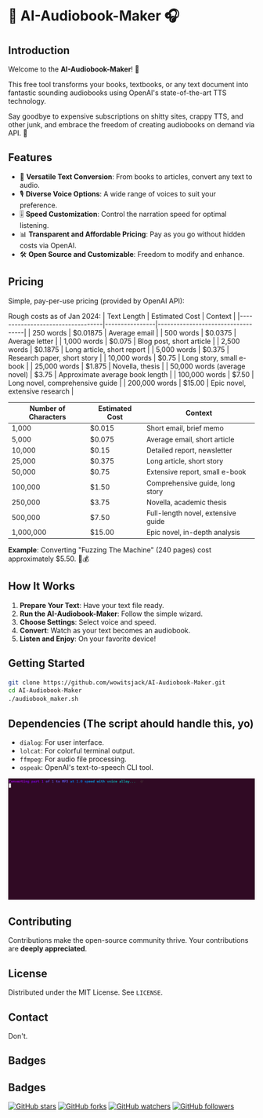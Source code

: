 
# 📖 AI-Audiobook-Maker 🎧

## Introduction
Welcome to the **AI-Audiobook-Maker**! 🚀 

This free tool transforms your books, textbooks, or any text document into fantastic sounding audiobooks using OpenAI's state-of-the-art TTS technology. 

Say goodbye to expensive subscriptions on shitty sites, crappy TTS, and other junk, and embrace the freedom of creating audiobooks on demand via API. 🌟

## Features
- 📘 **Versatile Text Conversion**: From books to articles, convert any text to audio.
- 🎙️ **Diverse Voice Options**: A wide range of voices to suit your preference.
- 🎚️ **Speed Customization**: Control the narration speed for optimal listening.
- 📊 **Transparent and Affordable Pricing**: Pay as you go without hidden costs via OpenAI.
- 🛠️ **Open Source and Customizable**: Freedom to modify and enhance.

## Pricing
Simple, pay-per-use pricing (provided by OpenAI API):

Rough costs as of Jan 2024:
| Text Length                      | Estimated Cost | Context                           |
|----------------------------------|----------------|-----------------------------------|
| 250 words                        | $0.01875       | Average email                     |
| 500 words                        | $0.0375        | Average letter                    |
| 1,000 words                      | $0.075         | Blog post, short article          |
| 2,500 words                      | $0.1875        | Long article, short report        |
| 5,000 words                      | $0.375         | Research paper, short story       |
| 10,000 words                     | $0.75          | Long story, small e-book          |
| 25,000 words                     | $1.875         | Novella, thesis                   |
| 50,000 words (average novel)     | $3.75          | Approximate average book length   |
| 100,000 words                    | $7.50          | Long novel, comprehensive guide   |
| 200,000 words                    | $15.00         | Epic novel, extensive research    |


| Number of Characters | Estimated Cost | Context                            |
|----------------------|----------------|------------------------------------|
| 1,000                | $0.015         | Short email, brief memo            |
| 5,000                | $0.075         | Average email, short article       |
| 10,000               | $0.15          | Detailed report, newsletter        |
| 25,000               | $0.375         | Long article, short story          |
| 50,000               | $0.75          | Extensive report, small e-book     |
| 100,000              | $1.50          | Comprehensive guide, long story    |
| 250,000              | $3.75          | Novella, academic thesis           |
| 500,000              | $7.50          | Full-length novel, extensive guide |
| 1,000,000            | $15.00         | Epic novel, in-depth analysis      |


**Example**: Converting "Fuzzing The Machine" (240 pages) cost approximately $5.50. 📘💰

## How It Works
1. **Prepare Your Text**: Have your text file ready.
2. **Run the AI-Audiobook-Maker**: Follow the simple wizard.
3. **Choose Settings**: Select voice and speed.
4. **Convert**: Watch as your text becomes an audiobook.
5. **Listen and Enjoy**: On your favorite device!

## Getting Started
```bash
git clone https://github.com/wowitsjack/AI-Audiobook-Maker.git
cd AI-Audiobook-Maker
./audiobook_maker.sh
```

## Dependencies (The script ahould handle this, yo)
- `dialog`: For user interface.
- `lolcat`: For colorful terminal output.
- `ffmpeg`: For audio file processing.
- `ospeak`: OpenAI's text-to-speech CLI tool.

![Image 1](preview.png)

## Contributing
Contributions make the open-source community thrive. Your contributions are **deeply appreciated**.

## License
Distributed under the MIT License. See `LICENSE`.

## Contact
Don't.

## Badges
## Badges

[![GitHub stars](https://img.shields.io/github/stars/wowitsjack/AI-Audiobook-Maker.svg?style=social&label=Star)](https://github.com/wowitsjack/AI-Audiobook-Maker)
[![GitHub forks](https://img.shields.io/github/forks/wowitsjack/AI-Audiobook-Maker.svg?style=social&label=Fork)](https://github.com/wowitsjack/AI-Audiobook-Maker/fork)
[![GitHub watchers](https://img.shields.io/github/watchers/wowitsjack/AI-Audiobook-Maker.svg?style=social&label=Watch)](https://github.com/wowitsjack/AI-Audiobook-Maker)
[![GitHub followers](https://img.shields.io/github/followers/wowitsjack.svg?style=social&label=Follow)](https://github.com/wowitsjack)

